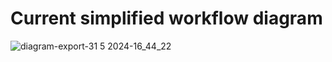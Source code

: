 
# Current simplified workflow diagram
![diagram-export-31 5 2024-16_44_22](https://github.com/GameXTrade/.github/assets/150204147/30d3182c-a7ad-4fa4-9bc8-7ec7487d3ab7)

